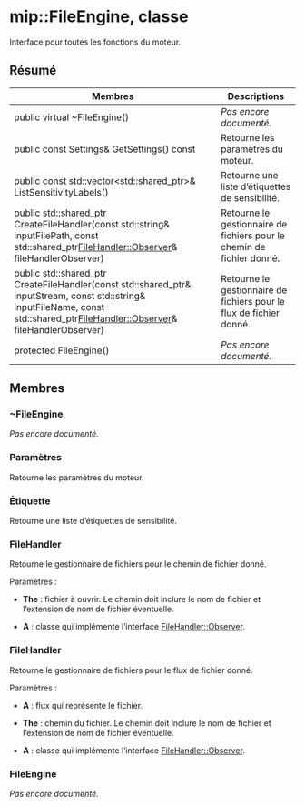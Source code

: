 # <a name="class-mipfileengine"></a>mip::FileEngine, classe 
Interface pour toutes les fonctions du moteur.
  
## <a name="summary"></a>Résumé
 Membres                        | Descriptions                                
--------------------------------|---------------------------------------------
 public virtual ~FileEngine()  | _Pas encore documenté._
 public const Settings& GetSettings() const  |  Retourne les paramètres du moteur.
public const std::vector<std::shared_ptr<Label>>& ListSensitivityLabels()  |  Retourne une liste d’étiquettes de sensibilité.
public std::shared_ptr<FileHandler> CreateFileHandler(const std::string& inputFilePath, const std::shared_ptr<FileHandler::Observer>& fileHandlerObserver)  |  Retourne le gestionnaire de fichiers pour le chemin de fichier donné.
public std::shared_ptr<FileHandler> CreateFileHandler(const std::shared_ptr<Stream>& inputStream, const std::string& inputFileName, const std::shared_ptr<FileHandler::Observer>& fileHandlerObserver)  |  Retourne le gestionnaire de fichiers pour le flux de fichier donné.
 protected FileEngine()  | _Pas encore documenté._
  
## <a name="members"></a>Membres
  
### <a name="fileengine"></a>~FileEngine
_Pas encore documenté._

  
### <a name="settings"></a>Paramètres
Retourne les paramètres du moteur.
  
### <a name="label"></a>Étiquette
Retourne une liste d’étiquettes de sensibilité.
  
### <a name="filehandler"></a>FileHandler
Retourne le gestionnaire de fichiers pour le chemin de fichier donné.

Paramètres :  
* **The** : fichier à ouvrir. Le chemin doit inclure le nom de fichier et l’extension de nom de fichier éventuelle. 


* **A** : classe qui implémente l’interface [FileHandler::Observer](class_mip_filehandler_observer.md).


  
### <a name="filehandler"></a>FileHandler
Retourne le gestionnaire de fichiers pour le flux de fichier donné.

Paramètres :  
* **A** : flux qui représente le fichier. 


* **The** : chemin du fichier. Le chemin doit inclure le nom de fichier et l’extension de nom de fichier éventuelle. 


* **A** : classe qui implémente l’interface [FileHandler::Observer](class_mip_filehandler_observer.md).


  
### <a name="fileengine"></a>FileEngine
_Pas encore documenté._
